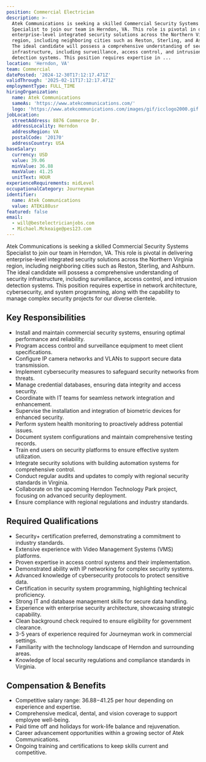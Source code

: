 ```yaml
---
position: Commercial Electrician
description: >-
  Atek Communications is seeking a skilled Commercial Security Systems
  Specialist to join our team in Herndon, VA. This role is pivotal in delivering
  enterprise-level integrated security solutions across the Northern Virginia
  region, including neighboring cities such as Reston, Sterling, and Ashburn.
  The ideal candidate will possess a comprehensive understanding of security
  infrastructure, including surveillance, access control, and intrusion
  detection systems. This position requires expertise in ...
location: 'Herndon, VA'
team: Commercial
datePosted: '2024-12-30T17:12:17.471Z'
validThrough: '2025-02-11T17:12:17.471Z'
employmentType: FULL_TIME
hiringOrganization:
  name: Atek Communications
  sameAs: 'https://www.atekcommunications.com/'
  logo: 'https://www.atekcommunications.com/images/gif/icclogo2000.gif'
jobLocation:
  streetAddress: 8876 Commerce Dr.
  addressLocality: Herndon
  addressRegion: VA
  postalCode: '20170'
  addressCountry: USA
baseSalary:
  currency: USD
  value: 39.06
  minValue: 36.88
  maxValue: 41.25
  unitText: HOUR
experienceRequirements: midLevel
occupationalCategory: Journeyman
identifier:
  name: Atek Communications
  value: ATEKi88usr
featured: false
email:
  - will@bestelectricianjobs.com
  - Michael.Mckeaige@pes123.com
---
```




Atek Communications is seeking a skilled Commercial Security Systems Specialist to join our team in Herndon, VA. This role is pivotal in delivering enterprise-level integrated security solutions across the Northern Virginia region, including neighboring cities such as Reston, Sterling, and Ashburn. The ideal candidate will possess a comprehensive understanding of security infrastructure, including surveillance, access control, and intrusion detection systems. This position requires expertise in network architecture, cybersecurity, and system programming, along with the capability to manage complex security projects for our diverse clientele.

## Key Responsibilities

- Install and maintain commercial security systems, ensuring optimal performance and reliability.
- Program access control and surveillance equipment to meet client specifications.
- Configure IP camera networks and VLANs to support secure data transmission.
- Implement cybersecurity measures to safeguard security networks from threats.
- Manage credential databases, ensuring data integrity and access security.
- Coordinate with IT teams for seamless network integration and enhancement.
- Supervise the installation and integration of biometric devices for enhanced security.
- Perform system health monitoring to proactively address potential issues.
- Document system configurations and maintain comprehensive testing records.
- Train end users on security platforms to ensure effective system utilization.
- Integrate security solutions with building automation systems for comprehensive control.
- Conduct regular audits and updates to comply with regional security standards in Virginia.
- Collaborate on the upcoming Herndon Technology Park project, focusing on advanced security deployment.
- Ensure compliance with regional regulations and industry standards.

## Required Qualifications

- Security+ certification preferred, demonstrating a commitment to industry standards.
- Extensive experience with Video Management Systems (VMS) platforms.
- Proven expertise in access control systems and their implementation.
- Demonstrated ability with IP networking for complex security systems.
- Advanced knowledge of cybersecurity protocols to protect sensitive data.
- Certification in security system programming, highlighting technical proficiency.
- Strong IT and database management skills for secure data handling.
- Experience with enterprise security architecture, showcasing strategic capability.
- Clean background check required to ensure eligibility for government clearance.
- 3-5 years of experience required for Journeyman work in commercial settings.
- Familiarity with the technology landscape of Herndon and surrounding areas.
- Knowledge of local security regulations and compliance standards in Virginia.

## Compensation & Benefits

- Competitive salary range: $36.88-$41.25 per hour depending on experience and expertise.
- Comprehensive medical, dental, and vision coverage to support employee well-being.
- Paid time off and holidays for work-life balance and rejuvenation.
- Career advancement opportunities within a growing sector of Atek Communications.
- Ongoing training and certifications to keep skills current and competitive.